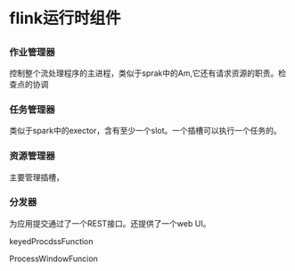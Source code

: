# flink运行时组件

## 

### 作业管理器

控制整个流处理程序的主进程，类似于sprak中的Am,它还有请求资源的职责。检查点的协调

### 任务管理器

类似于spark中的exector，含有至少一个slot。一个插槽可以执行一个任务的。

### 资源管理器
主要管理插槽，

### 分发器

为应用提交通过了一个REST接口。还提供了一个web UI。


keyedProcdssFunction

ProcessWindowFuncion